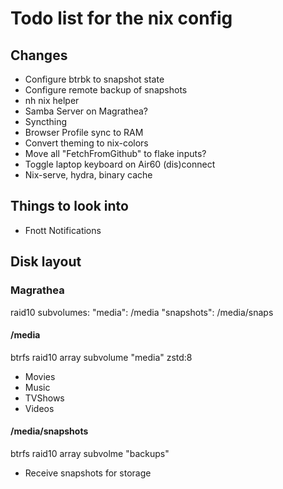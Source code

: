 # Todo list for the nix config

## Changes

- Configure btrbk to snapshot state
- Configure remote backup of snapshots
- nh nix helper
- Samba Server on Magrathea?
- Syncthing
- Browser Profile sync to RAM
- Convert theming to nix-colors
- Move all "FetchFromGithub" to flake inputs?
- Toggle laptop keyboard on Air60 (dis)connect
- Nix-serve, hydra, binary cache

## Things to look into

- Fnott Notifications

## Disk layout

### Magrathea

raid10 subvolumes:
"media": /media
"snapshots": /media/snaps

#### /media

btrfs raid10 array subvolume "media" zstd:8
- Movies
- Music
- TVShows
- Videos

#### /media/snapshots

btrfs raid10 array subvolme "backups"
- Receive snapshots for storage
